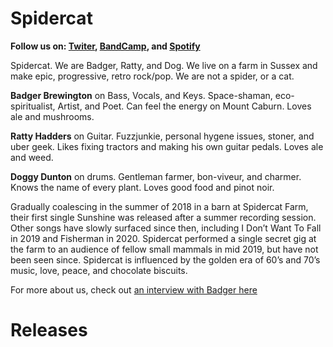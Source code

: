 # Spidercat

__Follow us on: [Twiter](https://twitter.com/SpidercatB), [BandCamp](https://spidercat.bandcamp.com/), and [Spotify](https://open.spotify.com/artist/21gCBDxNPbt9t2UppCJQRZ?si=uXKyGWNyQmWrWRA4MgZJnw)__

Spidercat. We are Badger, Ratty, and Dog. We live on a farm in Sussex and make epic, progressive, retro rock/pop. We are not a spider, or a cat.

__Badger Brewington__ on Bass, Vocals, and Keys. Space-shaman, eco-spiritualist, Artist, and Poet. Can feel the energy on Mount Caburn. Loves ale and mushrooms.

__Ratty Hadders__ on Guitar. Fuzzjunkie, personal hygene issues, stoner, and uber geek. Likes fixing tractors and making his own guitar pedals. Loves ale and weed.

__Doggy Dunton__ on drums. Gentleman farmer, bon-viveur, and charmer. Knows the name of every plant. Loves good food and pinot noir.

Gradually coalescing in the summer of 2018 in a barn at Spidercat Farm, their first single Sunshine was released after a summer recording session. Other songs have slowly surfaced since then, including I Don’t Want To Fall in 2019 and Fisherman in 2020. Spidercat performed a single secret gig at the farm to an audience of fellow small mammals in mid 2019, but have not been seen since. Spidercat is influenced by the golden era of 60’s and 70’s music, love, peace, and chocolate biscuits.

For more about us, check out [an interview with Badger here](top/interview/)

# Releases
